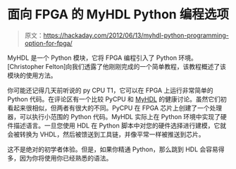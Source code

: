 # 面向 FPGA 的 MyHDL Python 编程选项

> 原文：<https://hackaday.com/2012/06/13/myhdl-python-programming-option-for-fpga/>

MyHDL 是一个 Python 模块，它将 FPGA 编程引入了 Python 环境。[Christopher Felton]向我们透露了他刚刚完成的一个简单教程，该教程概述了该模块的使用方法。

你可能还记得几天前听说的 py CPU T1，它可以在 FPGA 上运行非常简单的 Python 代码。在评论区有一个比较 PyCPU 和 [MyHDL](http://www.myhdl.org/) 的健康讨论。虽然它们初看起来很相似，但两者有很大的不同。PyCPU 在 FPGA 芯片上创建了一个处理器，可以执行小范围的 Python 代码。MyHDL 实际上在 Python 环境中实现了硬件描述语言。一旦您使用 HDL 在 Python 脚本中对您的硬件选择进行建模，它就会被转换为 VHDL，然后被馈送到工具链，并像平常一样被推送到芯片。

这不是绝对的初学者体验。但是，如果你精通 Python，那么跳到 HDL 会容易得多，因为你将使用你已经熟悉的语法。